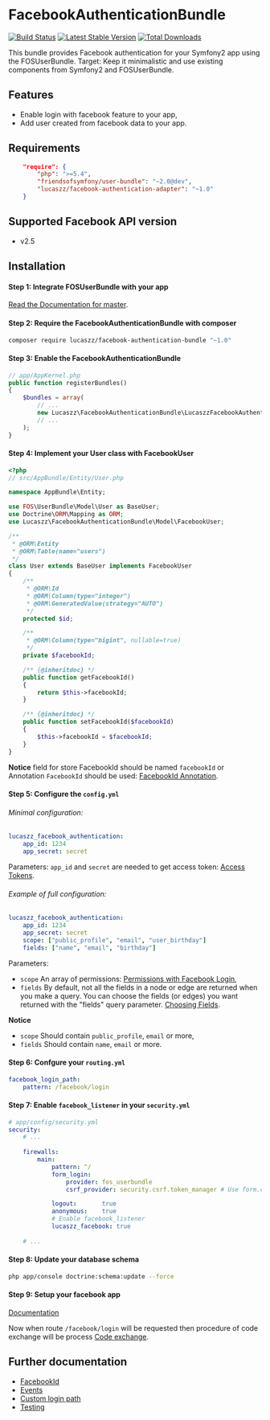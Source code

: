 FacebookAuthenticationBundle
======

[![Build Status](https://travis-ci.org/Lucaszz/FacebookAuthenticationBundle.svg)](https://travis-ci.org/Lucaszz/FacebookAuthenticationBundle) [![Latest Stable Version](https://poser.pugx.org/lucaszz/facebook-authentication-bundle/v/stable)](https://packagist.org/packages/lucaszz/facebook-authentication-bundle) [![Total Downloads](https://poser.pugx.org/lucaszz/facebook-authentication-bundle/downloads)](https://packagist.org/packages/lucaszz/facebook-authentication-bundle)

This bundle provides Facebook authentication for your Symfony2 app using the FOSUserBundle.
Target: Keep it minimalistic and use existing components from Symfony2 and FOSUserBundle.

Features
--------

- Enable login with facebook feature to your app,
- Add user created from facebook data to your app.

Requirements
--------

```json
    "require": {
        "php": ">=5.4",
        "friendsofsymfony/user-bundle": "~2.0@dev",
        "lucaszz/facebook-authentication-adapter": "~1.0"
    }
```

Supported Facebook API version
--------
- v2.5

Installation
--------
#### Step 1: Integrate FOSUserBundle with your app

[Read the Documentation for master](https://symfony.com/doc/master/bundles/FOSUserBundle/index.html).

#### Step 2: Require the FacebookAuthenticationBundle with composer

```sh
composer require lucaszz/facebook-authentication-bundle "~1.0"
```

#### Step 3: Enable the FacebookAuthenticationBundle

```php
// app/AppKernel.php
public function registerBundles()
{
    $bundles = array(
        // ...
        new Lucaszz\FacebookAuthenticationBundle\LucaszzFacebookAuthenticationBundle(),
        // ...
    );
}
```
#### Step 4: Implement your User class with FacebookUser

```php
<?php
// src/AppBundle/Entity/User.php

namespace AppBundle\Entity;

use FOS\UserBundle\Model\User as BaseUser;
use Doctrine\ORM\Mapping as ORM;
use Lucaszz\FacebookAuthenticationBundle\Model\FacebookUser;

/**
 * @ORM\Entity
 * @ORM\Table(name="users")
 */
class User extends BaseUser implements FacebookUser
{
    /**
     * @ORM\Id
     * @ORM\Column(type="integer")
     * @ORM\GeneratedValue(strategy="AUTO")
     */
    protected $id;

    /**
     * @ORM\Column(type="bigint", nullable=true)
     */
    private $facebookId;

    /** {@inheritdoc} */
    public function getFacebookId()
    {
        return $this->facebookId;
    }

    /** {@inheritdoc} */
    public function setFacebookId($facebookId)
    {
        $this->facebookId = $facebookId;
    }
}
```

**Notice** field for store FacebookId should be named `facebookId` or Annotation `FacebookId` should be used: [FacebookId Annotation](Resources/doc/annotation_facebook_id.md).
 
#### Step 5: Configure the `config.yml`
###### Minimal configuration:

```yaml
lucaszz_facebook_authentication:
    app_id: 1234
    app_secret: secret
```
Parameters: `app_id` and `secret` are needed to get access token: [Access Tokens](https://developers.facebook.com/docs/facebook-login/access-tokens/v2.5).

###### Example of full configuration:
```yaml
lucaszz_facebook_authentication:
    app_id: 1234
    app_secret: secret
    scope: ["public_profile", "email", "user_birthday"]
    fields: ["name", "email", "birthday"]
```

Parameters: 

- `scope` An array of permissions: [Permissions with Facebook Login](https://developers.facebook.com/docs/facebook-login/permissions/v2.5),
- `fields` By default, not all the fields in a node or edge are returned when you make a query. You can choose the fields (or edges) you want returned with the "fields" query parameter. [Choosing Fields](https://developers.facebook.com/docs/graph-api/using-graph-api/v2.5#fields).

**Notice** 

- `scope` Should contain `public_profile`, `email` or more,
- `fields` Should contain `name`, `email` or more.

#### Step 6: Confgure your `routing.yml`

```yaml
facebook_login_path:
    pattern: /facebook/login
```

#### Step 7: Enable `facebook_listener` in your `security.yml`

```yaml
# app/config/security.yml
security:
    # ...
    
    firewalls:
        main:
            pattern: ^/
            form_login:
                provider: fos_userbundle
                csrf_provider: security.csrf.token_manager # Use form.csrf_provider instead for Symfony <2.4

            logout:       true
            anonymous:    true
            # Enable facebook_listener  
            lucaszz_facebook: true
            
    # ...
```

#### Step 8: Update your database schema

```sh
php app/console doctrine:schema:update --force
```

#### Step 9: Setup your facebook app
[Documentation](https://developers.facebook.com/docs)

Now when route `/facebook/login` will be requested then procedure of code exchange will be process [Code exchange](https://developers.facebook.com/docs/facebook-login/v2.5/access-tokens#authNative).

Further documentation
--------
- [FacebookId](Resources/doc/annotation_facebook_id.md)
- [Events](Resources/doc/events.md)
- [Custom login path](Resources/doc/facebook_login_path.md)
- [Testing](Resources/doc/testing.md)